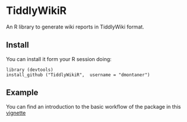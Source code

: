 TiddlyWikiR
===========

An R library to generate wiki reports in TiddlyWiki format.


Install
-------

You can install it form your R session doing:

```
library (devtools)
install_github ("TiddlyWikiR",  username = "dmontaner")
```


Example
-------

You can find an introduction to the basic workflow of the package in this
[vignette](inst/doc/TiddlyWikiR_getting_started.md)
